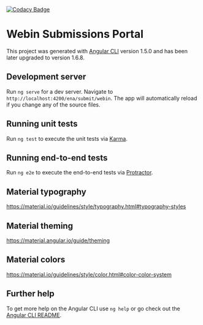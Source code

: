 
[![Codacy Badge](https://api.codacy.com/project/badge/Grade/1d5ea8dcc7ed4cf0b3e12ac362177022)](https://www.codacy.com/app/josue_2/webin-portal?utm_source=github.com&amp;utm_medium=referral&amp;utm_content=enasequence/webin-portal&amp;utm_campaign=Badge_Grade)

# Webin Submissions Portal

This project was generated with [Angular CLI](https://github.com/angular/angular-cli) version 1.5.0 and has been later upgraded to version 1.6.8.

## Development server

Run `ng serve` for a dev server. Navigate to `http://localhost:4200/ena/submit/webin`. The app will automatically reload if you change any of the source files.

## Running unit tests

Run `ng test` to execute the unit tests via [Karma](https://karma-runner.github.io).

## Running end-to-end tests

Run `ng e2e` to execute the end-to-end tests via [Protractor](http://www.protractortest.org/).

## Material typography

https://material.io/guidelines/style/typography.html#typography-styles

## Material theming

https://material.angular.io/guide/theming

## Material colors

https://material.io/guidelines/style/color.html#color-color-system

## Further help

To get more help on the Angular CLI use `ng help` or go check out the [Angular CLI README](https://github.com/angular/angular-cli/blob/master/README.md).
